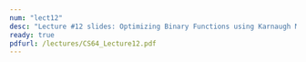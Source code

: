 ```yaml
---
num: "lect12"
desc: "Lecture #12 slides: Optimizing Binary Functions using Karnaugh Maps"
ready: true
pdfurl: /lectures/CS64_Lecture12.pdf
---
```


